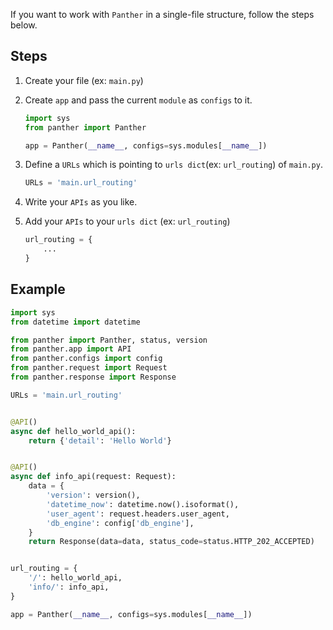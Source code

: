 If you want to work with `Panther` in a single-file structure, follow the steps below.

## Steps

1.  Create your file (ex: `main.py`)
2.  Create `app` and pass the current `module` as `configs` to it.

    ```python
    import sys
    from panther import Panther
    
    app = Panther(__name__, configs=sys.modules[__name__])
    ```
    
3.  Define a `URLs` which is pointing to `urls dict`(ex: `url_routing`) of `main.py`.
    ```python
    URLs = 'main.url_routing'
    ```

4.  Write your `APIs` as you like.
5.  Add your `APIs` to your `urls dict` (ex: `url_routing`)
    ```python
    url_routing = {
        ...
    }
    ```

## Example

```python
import sys
from datetime import datetime

from panther import Panther, status, version
from panther.app import API
from panther.configs import config
from panther.request import Request
from panther.response import Response

URLs = 'main.url_routing'


@API()
async def hello_world_api():
    return {'detail': 'Hello World'}


@API()
async def info_api(request: Request):
    data = {
        'version': version(),
        'datetime_now': datetime.now().isoformat(),
        'user_agent': request.headers.user_agent,
        'db_engine': config['db_engine'],
    }
    return Response(data=data, status_code=status.HTTP_202_ACCEPTED)


url_routing = {
    '/': hello_world_api,
    'info/': info_api,
}

app = Panther(__name__, configs=sys.modules[__name__])

```